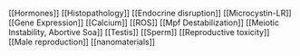 [[Hormones]]
[[Histopathology]]
[[Endocrine disruption]]
[[Microcystin-LR]]
[[Gene Expression]]
[[Calcium]]
[[ROS]]
[[Mpf Destabilization]]
[[Meiotic Instability, Abortive Soa]]
[[Testis]]
[[Sperm]]
[[Reproductive toxicity]]
[[Male reproduction]]
[[nanomaterials]]

